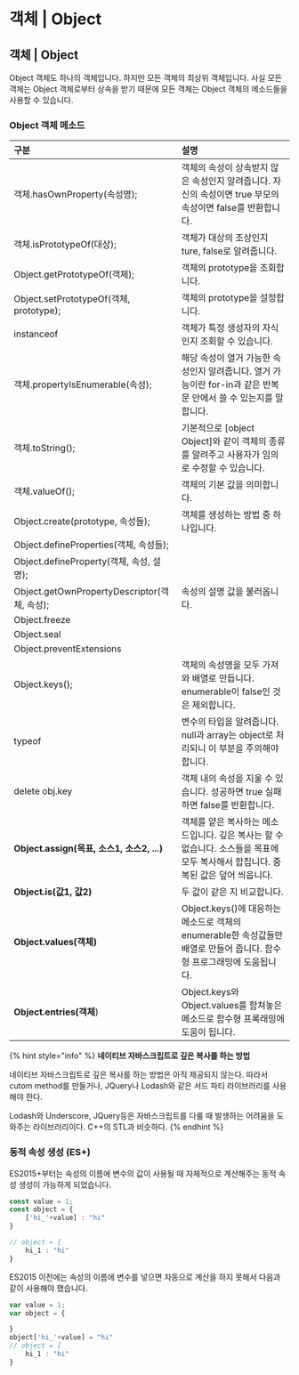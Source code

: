 # 객체 \| Object

## 객체 \| Object

 Object 객체도 하나의 객체입니다. 하지만 모든 객체의 최상위 객체입니다. 사실 모든  객체는 Object 객체로부터 상속을 받기 때문에 모든 객체는 Object 객체의 메소드들을 사용할 수 있습니다.

### Object 객체 메소드

| 구분  | 설명  |
| :--- | :--- |
| 객체.hasOwnProperty\(속성명\); | 객체의 속성이 상속받지 않은 속성인지 알려줍니다. 자신의 속성이면 true 부모의 속성이면 false를 반환합니다. |
| 객체.isPrototypeOf\(대상\); | 객체가 대상의 조상인지 ture, false로 알려줍니다.  |
| Object.getPrototypeOf\(객체\); | 객체의 prototype을 조회합니다. |
| Object.setPrototypeOf\(객체, prototype\); | 객체의 prototype을 설정합니다. |
| instanceof | 객체가 특정 생성자의 자식인지 조회할 수 있습니다.  |
| 객체.propertyIsEnumerable\(속성\); | 해당 속성이 열거 가능한 속성인지 알려줍니다. 열거 가능이란 for-in과 같은  반복문 안에서 쓸 수 있는지를 말합니다. |
| 객체.toString\(\); | 기본적으로 \[object Object\]와 같이 객체의 종류를 알려주고 사용자가 임의로 수정할 수 있습니다.  |
| 객체.valueOf\(\); | 객체의 기본 값을 의미합니다.  |
| Object.create\(prototype, 속성들\); | 객체를 생성하는 방법 중 하나입니다. |
| Object.defineProperties\(객체, 속성들\); |  |
| Object.defineProperty\(객체, 속성, 설명\); |  |
| Object.getOwnPropertyDescriptor\(객체, 속성\); | 속성의 설명 값을 불러옵니다.  |
| Object.freeze |  |
| Object.seal |  |
| Object.preventExtensions |  |
| Object.keys\(\); | 객체의 속성명을 모두 가져와 배열로 만듭니다. enumerable이 false인 것은 제외합니다.  |
| typeof | 변수의 타입을 알려줍니다. null과 array는 object로 처리되니 이 부분을 주의해야 합니다. |
| delete obj.key | 객체 내의 속성을 지울 수 있습니다. 성공하면 true 실패하면 false를 반환합니다. |
| **Object.assign\(목표, 소스1, 소스2, ...\)** | 객체를 얕은 복사하는 메소드입니다. 깊은 복사는 할 수 없습니다. 소스들을 목표에 모두 복사해서 합칩니다. 중복된 값은 덮어 씌웁니다. |
| **Object.is\(값1, 값2\)** | 두 값이 같은 지 비교합니다.  |
| **Object.values\(객체\)** | Object.keys\(\)에 대응하는 메소드로 객체의 enumerable한 속성값들만 배열로 만들어 줍니다. 함수형 프로그래밍에 도움됩니다. |
| **Object.entries\(객체**\) | Object.keys와 Object.values를 함쳐놓은 메소드로 함수형 프록래밍에 도움이 됩니다.  |

{% hint style="info" %}
**네이티브 자바스크립트로 깊은 복사를 하는 방법**

네이티브 자바스크립트로 깊은 복사를 하는 방법은 아직 제공되지 않는다. 따라서 cutom method를 만들거나, JQuery나 Lodash와 같은 서드 파티 라이브러리를 사용해야 한다.

Lodash와 Underscore, JQuery등은 자바스크립트를 다룰 때 발생하는 어려움을 도와주는 라이브러리이다. C++의 STL과 비슷하다. 
{% endhint %}

### 동적 속성 생성 \(ES+\)

 ES2015+부터는 속성의 이름에 변수의 값이 사용될 때 자체적으로 계산해주는 동적 속성 생성이 가능하게 되었습니다. 

```javascript
const value = 1;
const object = {
    ['hi_'+value] : "hi"
}

// object = {
    hi_1 : "hi"
}
```

 ES2015 이전에는 속성의 이름에 변수를 넣으면 자동으로 계산을 하지 못해서 다음과 같이 사용해야 했습니다.

```javascript
var value = 1;
var object = {

}
object['hi_'+value] = "hi"
// object = {
    hi_1 : "hi"
}
```

